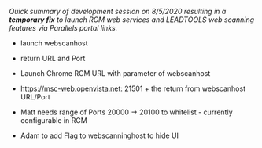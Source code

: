 
_Quick summary of development session on 8/5/2020 resulting in a **temporary fix** to launch RCM web services and LEADTOOLS web scanning features via Parallels portal links._


- launch webscanhost
- return URL and Port
- Launch Chrome RCM URL with parameter of webscanhost
- https://msc-web.openvista.net: 21501 + the return from webscanhost URL/Port

- Matt needs range of Ports 20000 -> 20100 to whitelist - currently configurable in RCM
- Adam to add Flag to webscanninghost to hide UI
